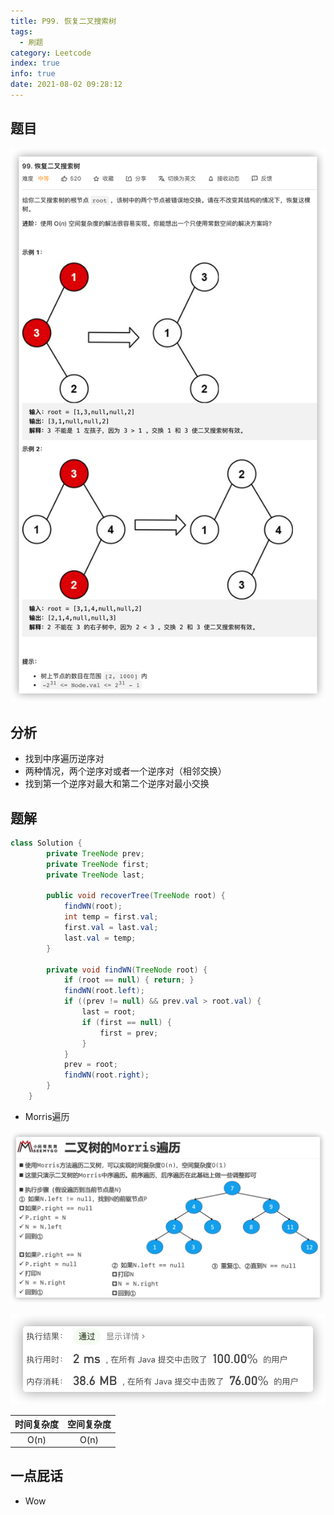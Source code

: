```yaml
---
title: P99. 恢复二叉搜索树
tags:
  - 刷题
category: Leetcode
index: true
info: true
date: 2021-08-02 09:28:12
---
```


<!-- more -->

## 题目

![image-20210802092830952](https://raw.githubusercontent.com/C1EYE/figureBed/main/img/20210802092831.png)

## 分析

- 找到中序遍历逆序对
- 两种情况，两个逆序对或者一个逆序对（相邻交换）
- 找到第一个逆序对最大和第二个逆序对最小交换

## 题解

```java
class Solution {
        private TreeNode prev;
        private TreeNode first;
        private TreeNode last;

        public void recoverTree(TreeNode root) {
            findWN(root);
            int temp = first.val;
            first.val = last.val;
            last.val = temp;
        }

        private void findWN(TreeNode root) {
            if (root == null) { return; }
            findWN(root.left);
            if ((prev != null) && prev.val > root.val) {
                last = root;
                if (first == null) {
                    first = prev;
                }
            }
            prev = root;
            findWN(root.right);
        }
    }
```

- Morris遍历

![image-20210802100148598](https://raw.githubusercontent.com/C1EYE/figureBed/main/img/20210802100148.png)

![image-20210802100218360](https://raw.githubusercontent.com/C1EYE/figureBed/main/img/20210802100218.png)

| 时间复杂度 | 空间复杂度 |
| :--------: | :--------: |
|    O(n)    |    O(n)    |

## 一点屁话

- Wow
